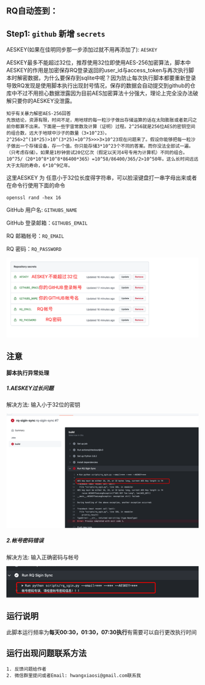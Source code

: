 ## RQ自动签到：


## Step1: `github` 新增 `secrets`

AESKEY(如果在佳明同步那一步添加过就不用再添加了): `AESKEY`  

​	AESKEY最多不能超过32位，推荐使用32位即使用AES-256加密算法，脚本中AESKEY的作用是加密保存RQ登录返回的user_id与access_token与再次执行脚本时解密数据，为什么要保存到sqlite中呢？因为防止每次执行脚本都要重新登录导致RQ发现是使用脚本执行出现封号情况，保存的数据会自动提交到github的仓库中不过不用担心数据泄露因为目前AES加密算法十分强大，理论上完全没办法破解只要你的AESKEY没泄露。

```	
知乎有关暴力解密AES-256回答
先放结论，资源有限，时间不足，用地球的每一粒沙子做出存储运算的话在太阳膨胀或者氦闪之前你都算不出来。下面是一些宇宙常数及计算（证明）过程。2^256就是256位AES的密钥空间的组合数，远大于地球中沙子的数量（3×10^23）。2^256>2^(10*25)>10^(3*25)=10^75>>>3×10^23现在问题来了。假设你能够把每一粒沙子做出一个存储设备，存一个值。你只能存储3*10^23个不同的答案。而你没法全部试一遍。（只考虑存储）。如果是1秒钟尝试20亿亿次（假定以天河4号专用为计算机）不同的组合。10^75/（20*10^8*10^8*86400*365）=10^58/86400/365/2>10^50年。这么长时间远远大于太阳的寿命，6*10^9亿年。
```

这里AESKEY 为 任意小于32位长度得字符串，可以脸滚键盘打一串字母出来或者在命令行使用下面的命令
```shell
openssl rand -hex 16
```

GitHub 用户名: `GITHUBS_NAME`

GitHub 登录邮箱：`GITHUBS_EMAIL`

RQ 邮箱帐号：`RQ_EMAIL`

RQ 密码：`RQ_PASSWORD`

![rq](assets/rq_sigin_secrets.jpg)

## 注意

#### 脚本执行异常处理

##### 1.AESKEY过长问题

解决方法: 输入小于32位的密钥

![rq](assets/rq_sigin_error_1.jpg)

##### 2.帐号密码错误
解决方法: 输入正确密码与帐号

![rq](assets/rq_sigin_error_2.jpg)

## 运行说明

此脚本运行频率为**每天00:30，01:30，07:30执行**有需要可以自行更改执行时间

## 运行出现问题联系方法
    1. 反馈问题给作者
    2. 微信群里提问或者Email: hwangxiaosi@gmail.com联系我

